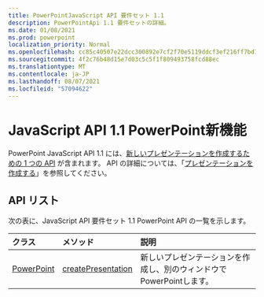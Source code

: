 ```yaml
---
title: PowerPointJavaScript API 要件セット 1.1
description: PowerPointApi 1.1 要件セットの詳細。
ms.date: 01/08/2021
ms.prod: powerpoint
localization_priority: Normal
ms.openlocfilehash: cc85c40507e22dcc300892e7cf2f70e5119ddcf3ef216ff7bd732c46838da10d
ms.sourcegitcommit: 4f2c76b48d15e7d03c5c5f1f809493758fcd88ec
ms.translationtype: MT
ms.contentlocale: ja-JP
ms.lasthandoff: 08/07/2021
ms.locfileid: "57094622"
---
```

# <a name="whats-new-in-powerpoint-javascript-api-11"></a>JavaScript API 1.1 PowerPoint新機能

PowerPoint JavaScript API 1.1 には、[新しいプレゼンテーションを作成するための 1 つの API](/javascript/api/powerpoint#PowerPoint_createPresentation_base64File_) が含まれます。 API の詳細については、「[プレゼンテーションを作成する](../../powerpoint/powerpoint-add-ins.md#create-a-presentation)」を参照してください。

## <a name="api-list"></a>API リスト

次の表に、JavaScript API 要件セット 1.1 PowerPoint API の一覧を示します。

| クラス | メソッド | 説明 |
|:---|:---|:---|
|[PowerPoint](/javascript/api/powerpoint)|[createPresentation](/javascript/api/powerpoint#PowerPoint_createPresentation_base64File_)|新しいプレゼンテーションを作成し、別のウィンドウでPowerPointします。|